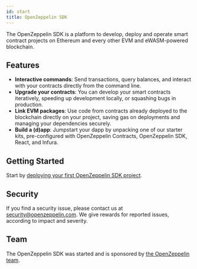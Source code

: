 ```yaml
---
id: start
title: OpenZeppelin SDK
---
```


The OpenZeppelin SDK is a platform to develop, deploy and operate smart contract projects
on Ethereum and every other EVM and eWASM-powered blockchain.

## Features

* **Interactive commands**: Send transactions, query balances, and interact with your contracts directly from the command line.
* **Upgrade your contracts**: You can develop your smart contracts iteratively, speeding up development locally, or squashing bugs in production.
* **Link EVM packages**: Use code from contracts already deployed to the blockchain directly on your project, saving gas on deployments and managing your dependencies securely.
* **Build a (d)app**: Jumpstart your dapp by unpacking one of our starter kits, pre-configured with OpenZeppelin Contracts, OpenZeppelin SDK, React, and Infura.

## Getting Started

Start by [deploying your first OpenZeppelin SDK project](first.md).

## Security

If you find a security issue, please contact us at security@openzeppelin.com. We
give rewards for reported issues, according to impact and severity.

## Team

The OpenZeppelin SDK was started and is sponsored by [the OpenZeppelin team](https://openzeppelin.com/).
